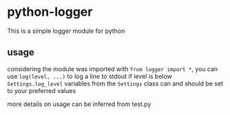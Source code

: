 # python-logger

This is a simple logger module for python

## usage

considering the module was imported with `from logger import *`,
you can use `log(level, ...)` to log a line to stdout if level is below `Settings.log_level`
variables from the `Settings` class can and should be set to your preferred values

more details on usage can be inferred from test.py
